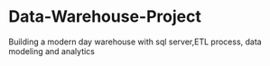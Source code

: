 # Data-Warehouse-Project
Building a modern day warehouse with sql server,ETL process, data modeling and analytics
